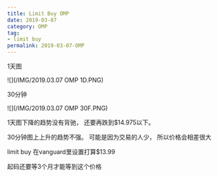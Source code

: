 ```yaml
---
title: Limit Buy OMP
date: 2019-03-07
category: OMP
tag:
- limit buy
permalink: 2019-03-07-OMP
---
```

1天图

![](/IMG/2019.03.07 OMP 1D.PNG)

30分钟

![](/IMG/2019.03.07 OMP 30F.PNG)

1天图下降的趋势没有背驰， 还要再跌到$14.975以下。

30分钟图上上升的趋势不强。 可能是因为交易的人少， 所以价格会相差很大

limit buy 在vanguard里设置打算$13.99

起码还要等3个月才能等到这个价格
